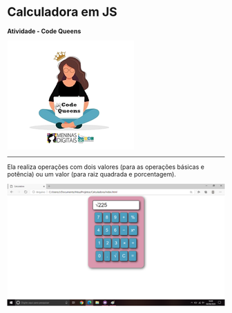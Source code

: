 # Calculadora em JS
**Atividade - Code Queens**

![CQ](https://github.com/Elianedantas/Calculadora/blob/master/Imagens/logo_CQ_png2.png)
***

Ela realiza operações com dois valores (para as operações básicas e potência) ou um valor
(para raiz quadrada e porcentagem).

![raiz quadrada](https://github.com/Elianedantas/Calculadora/blob/master/Imagens/raiz.png)
